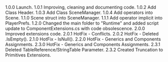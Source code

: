 1.0.0 Launch.
1.0.1 Improving, cleaning and documenting code.
1.0.2 Add Class Header.
1.0.3 Add Class SceneManager.
1.0.4 Add operators into Scene.
1.1.0 Scene struct into SceneManager.
1.1.1 Add operator implicit into PlayerPrefs.
1.2.0 Changed the main folder to "Runtime" and added script update to ComponentExtensions.cs with code obsolescence.
2.0.0 Improved extensions code.
2.0.1 HotFix - Conflicts.
2.0.2 HotFix - Deleted .IsEmpty().
2.1.0 HotFix - IsNull<T>().
2.2.0 HotFix - Generics and Components Assignments.
2.3.0 HotFix - Generics and Components Assignments.
2.3.1 Deleted TableReference/StringTable Parameter.
2.3.2 Created Truncation to Primitives Extensions.